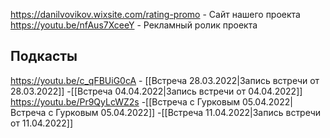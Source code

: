 https://danilvovikov.wixsite.com/rating-promo - Сайт нашего проекта
https://youtu.be/nfAus7XceeY  - Рекламный ролик проекта

## Подкасты
https://youtu.be/c_qFBUiG0cA - [[Встреча 28.03.2022|Запись встречи от 28.03.2022]]
-[[Встреча 04.04.2022|Запись встречи от 04.04.2022]]
https://youtu.be/Pr9QyLcWZ2s -[[Встреча с Гурковым 05.04.2022|Встреча с Гурковым 05.04.2022]]
-[[Встреча 11.04.2022|Запись встречи от 11.04.2022]]